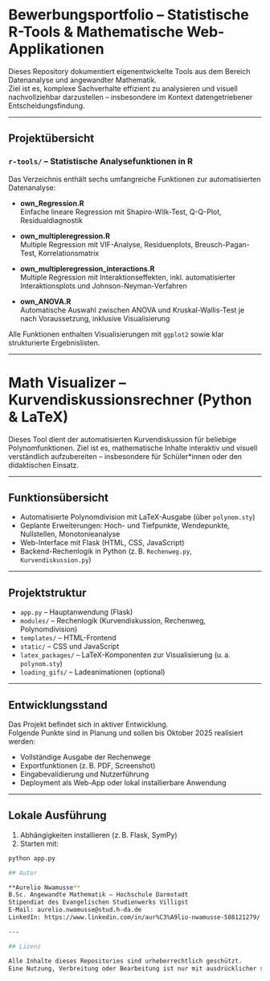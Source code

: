 # Bewerbungsportfolio – Statistische R-Tools & Mathematische Web-Applikationen

Dieses Repository dokumentiert eigenentwickelte Tools aus dem Bereich Datenanalyse und angewandter Mathematik.  
Ziel ist es, komplexe Sachverhalte effizient zu analysieren und visuell nachvollziehbar darzustellen – insbesondere im Kontext datengetriebener Entscheidungsfindung.

---

## Projektübersicht

### `r-tools/` – Statistische Analysefunktionen in R
Das Verzeichnis enthält sechs umfangreiche Funktionen zur automatisierten Datenanalyse:

- **own_Regression.R**  
  Einfache lineare Regression mit Shapiro-Wilk-Test, Q-Q-Plot, Residualdiagnostik

- **own_multipleregression.R**  
  Multiple Regression mit VIF-Analyse, Residuenplots, Breusch-Pagan-Test, Korrelationsmatrix

- **own_multipleregression_interactions.R**  
  Multiple Regression mit Interaktionseffekten, inkl. automatisierter Interaktionsplots und Johnson-Neyman-Verfahren

- **own_ANOVA.R**  
  Automatische Auswahl zwischen ANOVA und Kruskal-Wallis-Test je nach Voraussetzung, inklusive Visualisierung

Alle Funktionen enthalten Visualisierungen mit `ggplot2` sowie klar strukturierte Ergebnislisten.

---

# Math Visualizer – Kurvendiskussionsrechner (Python & LaTeX)

Dieses Tool dient der automatisierten Kurvendiskussion für beliebige Polynomfunktionen. Ziel ist es, mathematische Inhalte interaktiv und visuell verständlich aufzubereiten – insbesondere für Schüler*innen oder den didaktischen Einsatz.

---

## Funktionsübersicht

- Automatisierte Polynomdivision mit LaTeX-Ausgabe (über `polynom.sty`)
- Geplante Erweiterungen: Hoch- und Tiefpunkte, Wendepunkte, Nullstellen, Monotonieanalyse
- Web-Interface mit Flask (HTML, CSS, JavaScript)
- Backend-Rechenlogik in Python (z. B. `Rechenweg.py`, `Kurvendiskussion.py`)

---

## Projektstruktur

- `app.py` – Hauptanwendung (Flask)
- `modules/` – Rechenlogik (Kurvendiskussion, Rechenweg, Polynomdivision)
- `templates/` – HTML-Frontend
- `static/` – CSS und JavaScript
- `latex_packages/` – LaTeX-Komponenten zur Visualisierung (u. a. `polynom.sty`)
- `loading_gifs/` – Ladeanimationen (optional)

---

## Entwicklungsstand

Das Projekt befindet sich in aktiver Entwicklung.  
Folgende Punkte sind in Planung und sollen bis Oktober 2025 realisiert werden:

- Vollständige Ausgabe der Rechenwege
- Exportfunktionen (z. B. PDF, Screenshot)
- Eingabevalidierung und Nutzerführung
- Deployment als Web-App oder lokal installierbare Anwendung

---

## Lokale Ausführung

1. Abhängigkeiten installieren (z. B. Flask, SymPy)
2. Starten mit:

```bash
python app.py

## Autor

**Aurelio Nwamusse**  
B.Sc. Angewandte Mathematik – Hochschule Darmstadt  
Stipendiat des Evangelischen Studienwerks Villigst  
E-Mail: aurelio.nwamusse@stud.h-da.de  
LinkedIn: https://www.linkedin.com/in/aur%C3%A9lio-nwamusse-588121279/

---

## Lizenz

Alle Inhalte dieses Repositories sind urheberrechtlich geschützt.  
Eine Nutzung, Verbreitung oder Bearbeitung ist nur mit ausdrücklicher schriftlicher Genehmigung des Autors gestattet.

